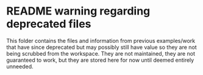 # README warning regarding deprecated files
This folder contains the files and information from previous examples/work that have since deprecated but may possibly still have value so they are not being scrubbed from the workspace. They are not maintained, they are not guaranteed to work, but they are stored here for now until deemed entirely unneeded.
